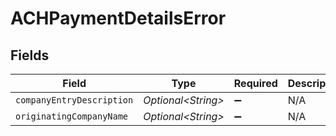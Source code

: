 # ACHPaymentDetailsError


## Fields

| Field                     | Type                      | Required                  | Description               |
| ------------------------- | ------------------------- | ------------------------- | ------------------------- |
| `companyEntryDescription` | *Optional\<String>*       | :heavy_minus_sign:        | N/A                       |
| `originatingCompanyName`  | *Optional\<String>*       | :heavy_minus_sign:        | N/A                       |